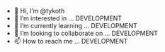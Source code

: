 - 👋 Hi, I’m @tykoth
- 👀 I’m interested in ... DEVELOPMENT
- 🌱 I’m currently learning ... DEVELOPMENT
- 💞️ I’m looking to collaborate on ... DEVELOPMENT
- 📫 How to reach me ... DEVELOPMENT

<!---
tykoth/tykoth is a ✨ special ✨ repository because its `README.md` (this file) appears on your GitHub profile.
You can click the Preview link to take a look at your changes.
--->
